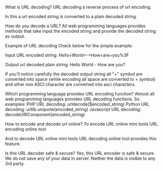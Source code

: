
What is URL decoding?
URL decoding a reverse process of url encoding.

In this a url encoded string is converted to a plain decoded string.

How do you decode a URL?
All web programming languages provides methods that take input the encoded string and provide the decoded string as output.

Example of URL decoding
Check below for the simple example:

Input URL encoded string: Hello+World+-+How+are+you%3F

Output url decoded plain string: Hello World - How are you?

If you'll notice carefully the decoded output string all "+" symbol are converted into space (while encoding all space are converted to + symbol) and other non ASCI character are converted into asci characters.


Which programming language provides URL encoding function?
Almost all web programming languages provides URL decoding functions. So examples:
PHP URL decoding: urldecode($encoded_string)
Python URL decoding: urllib.unquote(encoded_string)
Javascript URL decoding: decodeURIComponent(encoded_string)

How to encode and decode url online?
To encode URL online mini tools URL encoding online tool

And to decode URL online mini tools URL decoding online tool provides this feature.

Is this URL decoder safe & secure?
Yes, this URL encoder is safe & secure. We do not save any of your data in server. Neither the data is visible to any 3rd party.
